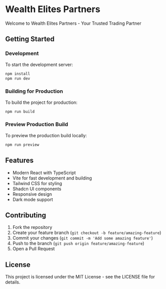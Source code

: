 # Wealth Elites Partners

Welcome to Wealth Elites Partners - Your Trusted Trading Partner

## Getting Started

### Development

To start the development server:

```bash
npm install
npm run dev
```

### Building for Production

To build the project for production:

```bash
npm run build
```

### Preview Production Build

To preview the production build locally:

```bash
npm run preview
```

## Features

- Modern React with TypeScript
- Vite for fast development and building
- Tailwind CSS for styling
- Shadcn UI components
- Responsive design
- Dark mode support

## Contributing

1. Fork the repository
2. Create your feature branch (`git checkout -b feature/amazing-feature`)
3. Commit your changes (`git commit -m 'Add some amazing feature'`)
4. Push to the branch (`git push origin feature/amazing-feature`)
5. Open a Pull Request

## License

This project is licensed under the MIT License - see the LICENSE file for details.
